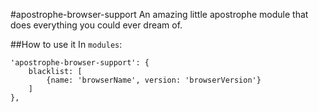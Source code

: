 #apostrophe-browser-support
An amazing little apostrophe module that does everything you could ever dream of. 

##How to use it
In `modules`:
	
	'apostrophe-browser-support': {
		blacklist: [
			{name: 'browserName', version: 'browserVersion'}
		]
	},